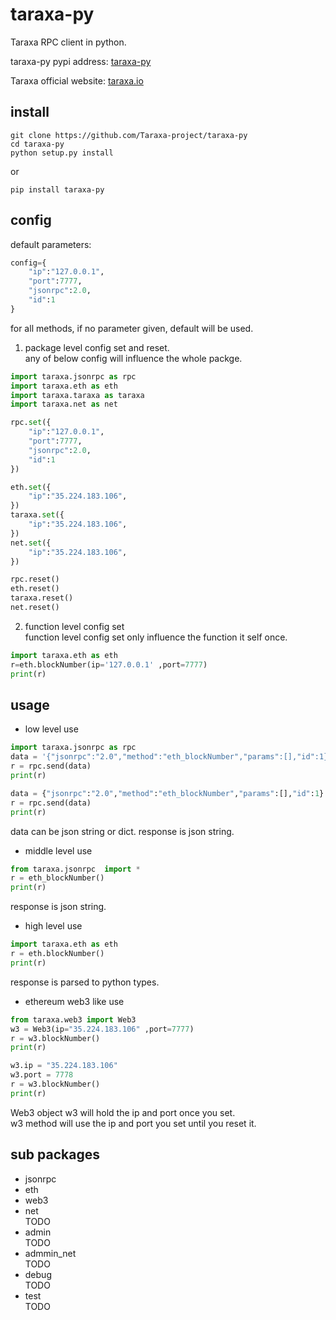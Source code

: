 # taraxa-py

Taraxa RPC client in python.  

taraxa-py pypi address: [taraxa-py](https://pypi.org/project/taraxa-py/)  

Taraxa official website: [taraxa.io](https://taraxa.io)  
## install
```
git clone https://github.com/Taraxa-project/taraxa-py
cd taraxa-py
python setup.py install
```
or
```
pip install taraxa-py
```
## config  

default parameters:  
``` python
config={
    "ip":"127.0.0.1",  
    "port":7777,  
    "jsonrpc":2.0,  
    "id":1
}
```
for all methods, if no parameter given, default will be used.

1. package level config set and reset.  
any of below config will influence the whole packge.
``` python
import taraxa.jsonrpc as rpc
import taraxa.eth as eth
import taraxa.taraxa as taraxa
import taraxa.net as net

rpc.set({
    "ip":"127.0.0.1",  
    "port":7777,  
    "jsonrpc":2.0,  
    "id":1 
})

eth.set({
    "ip":"35.224.183.106",  
})
taraxa.set({
    "ip":"35.224.183.106",  
})
net.set({
    "ip":"35.224.183.106",  
})

rpc.reset()
eth.reset()
taraxa.reset()
net.reset()
```
2. function level config set  
function level config set only influence the function it self once.
``` python
import taraxa.eth as eth
r=eth.blockNumber(ip='127.0.0.1' ,port=7777)
print(r)
```

## usage





- low level use
``` python
import taraxa.jsonrpc as rpc
data = '{"jsonrpc":"2.0","method":"eth_blockNumber","params":[],"id":1}'
r = rpc.send(data)
print(r)

data = {"jsonrpc":"2.0","method":"eth_blockNumber","params":[],"id":1}
r = rpc.send(data)
print(r)
```
data can be json string or dict. response is json string.
- middle level use
``` python
from taraxa.jsonrpc  import *
r = eth_blockNumber()
print(r)
```
response is json string.
- high level use
``` python
import taraxa.eth as eth
r = eth.blockNumber()
print(r)
```
response is parsed to python types.
- ethereum web3 like use  

``` python
from taraxa.web3 import Web3
w3 = Web3(ip="35.224.183.106" ,port=7777)
r = w3.blockNumber()
print(r)

w3.ip = "35.224.183.106"
w3.port = 7778
r = w3.blockNumber()
print(r)
```
Web3 object w3 will hold the ip and port once you set.   
w3 method will use the ip and port you set until you reset it.
## sub packages
- jsonrpc  
- eth  
- web3  
- net  
TODO
- admin  
TODO
- admmin_net  
TODO
- debug  
TODO
- test  
TODO